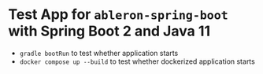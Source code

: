 # Test App for `ableron-spring-boot` with Spring Boot 2 and Java 11

* `gradle bootRun` to test whether application starts
* `docker compose up --build` to test whether dockerized application starts
